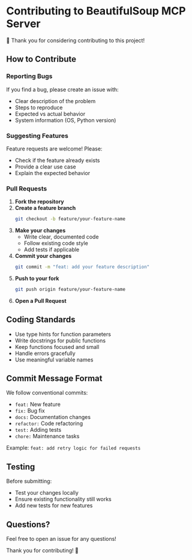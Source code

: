 # Contributing to BeautifulSoup MCP Server

🎉 Thank you for considering contributing to this project!

## How to Contribute

### Reporting Bugs

If you find a bug, please create an issue with:
- Clear description of the problem
- Steps to reproduce
- Expected vs actual behavior
- System information (OS, Python version)

### Suggesting Features

Feature requests are welcome! Please:
- Check if the feature already exists
- Provide a clear use case
- Explain the expected behavior

### Pull Requests

1. **Fork the repository**
2. **Create a feature branch**
   ```bash
   git checkout -b feature/your-feature-name
   ```
3. **Make your changes**
   - Write clear, documented code
   - Follow existing code style
   - Add tests if applicable
4. **Commit your changes**
   ```bash
   git commit -m "feat: add your feature description"
   ```
5. **Push to your fork**
   ```bash
   git push origin feature/your-feature-name
   ```
6. **Open a Pull Request**

## Coding Standards

- Use type hints for function parameters
- Write docstrings for public functions
- Keep functions focused and small
- Handle errors gracefully
- Use meaningful variable names

## Commit Message Format

We follow conventional commits:

- `feat:` New feature
- `fix:` Bug fix
- `docs:` Documentation changes
- `refactor:` Code refactoring
- `test:` Adding tests
- `chore:` Maintenance tasks

Example: `feat: add retry logic for failed requests`

## Testing

Before submitting:
- Test your changes locally
- Ensure existing functionality still works
- Add new tests for new features

## Questions?

Feel free to open an issue for any questions!

Thank you for contributing! 🚀
